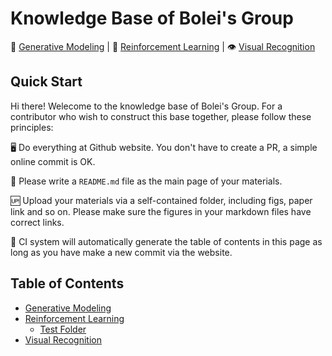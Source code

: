 # Knowledge Base of Bolei's Group

:camera_flash: [Generative Modeling](https://github.com/pengzhenghao/test-mmlab-reading-groups/tree/master/Generative%20Modeling) | :robot: [Reinforcement Learning](https://github.com/pengzhenghao/test-mmlab-reading-groups/tree/master/Reinforcement%20Learning) | :eye: [Visual Recognition](https://github.com/pengzhenghao/test-mmlab-reading-groups/tree/master/Visual%20Recognition)


## Quick Start

Hi there! Welecome to the knowledge base of Bolei's Group. For a contributor who wish to construct this base together, please follow these principles:

:desktop_computer:  Do everything at Github website. You don't have to create a PR, a simple online commit is OK.

:notebook_with_decorative_cover: Please write a `README.md` file as the main page of your materials.

:up: Upload your materials via a self-contained folder, including figs, paper link and so on. Please make sure the figures in your markdown files have correct links.

:pencil: CI system will automatically generate the table of contents in this page as long as you have make a new commit via the website.



## Table of Contents

<!--DIVIDER_DO_NOT_EDIT_ANYTHING_BELOW_THIS_LINE-->
* [Generative Modeling](https://github.com/pengzhenghao/test-mmlab-reading-groups/tree/master/Generative%20Modeling)
* [Reinforcement Learning](https://github.com/pengzhenghao/test-mmlab-reading-groups/tree/master/Reinforcement%20Learning)
    * [Test Folder](https://github.com/pengzhenghao/test-mmlab-reading-groups/tree/master/Reinforcement%20Learning/Test%20Folder)
* [Visual Recognition](https://github.com/pengzhenghao/test-mmlab-reading-groups/tree/master/Visual%20Recognition)
